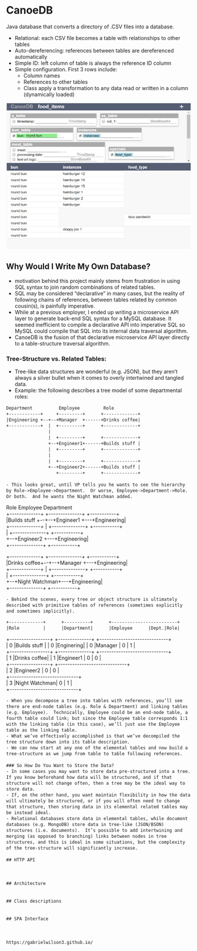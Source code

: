 # CanoeDB  
Java database that converts a directory of .CSV files into a database.  
  
- Relational: each CSV file becomes a table with relationships to other tables  
- Auto-dereferencing: references between tables are dereferenced automatically  
- Simple ID: left column of table is always the reference ID column  
- Simple configuration.  First 3 rows include:  
	- Column names  
	- References to other tables  
	- Class apply a transformation to any data read or written in a column (dynamically loaded)  
  
![CanoeDB SPA Screenshot](readme_images/CanoeDB_screenshot.jpg)  
	  
## Why Would I Write My Own Database?  
- motivation behind this project mainly stems from frustration in using SQL syntax to join random combinations of related tables.  
- SQL may be considered “declarative” in many cases, but the reality of following chains of references, between tables related by common cousin(s), is painfully imperative.  
- While at a previous employer, I ended up writing a microservice API layer to generate back-end SQL syntax for a MySQL database.  It seemed inefficient to compile a declarative API into imperative SQL so MySQL could compile that SQL into its internal data traversal algorithm.  
- CanoeDB is the fusion of that declarative microservice API layer directly to a table-structure traversal algorithm.  
  
### Tree-Structure vs. Related Tables:  
- Tree-like data structures are wonderful (e.g. JSON), but they aren’t always a silver bullet when it comes to overly intertwined and tangled data.  
- Example: the following describes a tree model of some departmental roles:  
```  
Department          Employee         Role  
+------------+     +---------+      +-------------+  
|Engineering +--+--+Manager  +------+Drinks coffee|  
+------------+  |  +---------+      +-------------+  
                |  
                |  +---------+      +-------------+  
                +--+Engineer1+------+Builds stuff |  
                |  +---------+      +-------------+  
                |  
                |  +---------+      +-------------+  
                +--+Engineer2+------+Builds stuff |  
                   +---------+      +-------------+  
  
- This looks great, until VP tells you he wants to see the hierarchy by Role->Employee->Department.  Or worse, Employee->Department->Role. Or both.  And he wants the Night Watchman added.  
```  
Role                 Employee           Department  
+-------------+     +--------------+   +-----------+  
|Builds stuff +--+--+Engineer1     +---+Engineering|  
+-------------+  |  +--------------+   +-----------+  
                 |  +--------------+   +-----------+  
                 +--+Engineer2     +---+Engineering|  
                    +--------------+   +-----------+  
                                        
+-------------+     +--------------+   +-----------+  
|Drinks coffee+--+--+Manager       +---+Engineering|  
+-------------+  |  +--------------+   +-----------+  
                 |  +--------------+   +-----------+  
                 +--+Night Watchman+---+Engineering|  
                    +--------------+   +-----------+  
```  
- Behind the scenes, every tree or object structure is ultimately described with primitive tables of references (sometimes explicitly and sometimes implicitly).  
```  
    +-------------+      +----------+      +-------------------------+  
    |Role         |      |Department|      |Employee      |Dept.|Role|  
+-----------------+  +--------------+  +-----------------------------+  
| 0 |Builds stuff |  | 0 |Enginering|  | 0 |Manager       |  0  | 1  |  
+-----------------+  +--------------+  +-----------------------------+  
| 1 |Drinks coffee|                    | 1 |Engineer1     |  0  | 0  |  
+-----------------+                    +-----------------------------+  
                                       | 2 |Engineer2     |  0  | 0  |  
                                       +-----------------------------+  
                                       | 3 |Night Watchman|  0  | 1  |  
                                       +-----------------------------+  
```  
- When you decompose a tree into tables with references, you’ll see there are end-node tables (e.g. Role & Department) and linking tables (e.g. Employee).  Technically, Employee could be an end-node table, a fourth table could link; but since the Employee table corresponds 1:1 with the linking table (in this case), we’ll just use the Employee table as the linking table.  
- What we’ve effectively accomplished is that we’ve decompiled the tree structure down into its table description.  
- We can now start at any one of the elemental tables and now build a tree-structure as we jump from table to table following references.  
  
### So How Do You Want to Store the Data?  
- In some cases you may want to store data pre-structured into a tree.  If you know beforehand how data will be structured, and if that structure will not change often, then a tree may be the ideal way to store data.   
- If, on the other hand, you want maintain flexibility in how the data will ultimately be structured, or if you will often need to change that structure, then storing data in its elemental related tables may be instead ideal.  
- Relational databases store data in elemental tables, while document databases (e.g. MongoDB) store data in tree-like (JSON/BSON) structures (i.e. documents).  It’s possible to add intertwining and merging (as opposed to branching) links between nodes in tree structures, and this is ideal in some situations, but the complexity of the tree-structure will significantly increase.  
  
## HTTP API  
  
  
  
## Architecture  
  
  
## Class descriptions  
  
  
## SPA Interface  
  
  
  
https://gabrielwilson3.github.io/  
